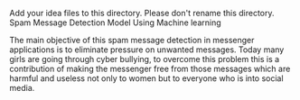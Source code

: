Add your idea files to this directory. Please don't rename this directory.
Spam Message Detection Model Using Machine learning

The main objective of this spam message detection in messenger applications is to eliminate pressure on unwanted messages. Today many girls are going through cyber bullying, to overcome this problem this is a contribution of making the messenger free from those  messages 
which are harmful and useless not only to women but to everyone who is into social media.

